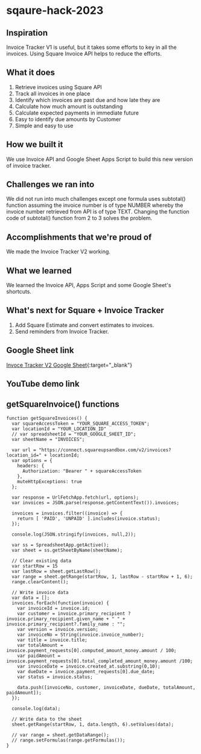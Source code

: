 # sqaure-hack-2023

## Inspiration

Invoice Tracker V1 is useful, but it takes some efforts to key in all the invoices.  Using Square Invoice API helps to reduce the efforts.


## What it does

1. Retrieve invoices using Square API
2. Track all invoices in one place
3. Identify which invoices are past due and how late they are
4. Calculate how much amount is outstanding
5. Calculate expected payments in immediate future
6. Easy to identify due amounts by Customer
7. Simple and easy to use


## How we built it

We use Invoice API and Google Sheet Apps Script to build this new version of invoice tracker.  


## Challenges we ran into

We did not run into much challenges except one formula uses subtotal() function assuming the invoice number is of type NUMBER whereby the invoice number retrieved from API is of type TEXT.  Changing the function code of subtotal() function from 2 to 3 solves the problem.


## Accomplishments that we're proud of

We made the Invoice Tracker V2 working.


## What we learned

We learned the Invoice API, Apps Script and some Google Sheet's shortcuts.


## What's next for Square + Invoice Tracker

1. Add Square Estimate and convert estimates to invoices.
2. Send reminders from Invoice Tracker.


## Google Sheet link

[Invoce Tracker V2 Google Sheet](https://docs.google.com/spreadsheets/d/1bYZGSWq5RLfOHqzw1tMutD0ZjtAWigRnao2rvYrR6Qk/edit?usp=share_link){:target="_blank"}


## YouTube demo link

[Demo link]: (https://youtu.be/33n5qY9YyVY)

## getSquareInvoice() functions

```
function getSquareInvoices() {
  var squareAccessToken = "YOUR_SQUARE_ACCESS_TOKEN";
  var locationId = "YOUR_LOCATION_ID"
  // var spreadsheetId = "YOUR_GOOGLE_SHEET_ID";
  var sheetName = "INVOICES";
  
  var url = "https://connect.squareupsandbox.com/v2/invoices?location_id=" + locationId;
  var options = {
    headers: {
      Authorization: "Bearer " + squareAccessToken
    },
    muteHttpExceptions: true
  };
  
  var response = UrlFetchApp.fetch(url, options);
  var invoices = JSON.parse(response.getContentText()).invoices;
  
  invoices = invoices.filter((invoice) => {
    return [ 'PAID', 'UNPAID' ].includes(invoice.status); 
  });

  console.log(JSON.stringify(invoices, null,2));

  var ss = SpreadsheetApp.getActive();
  var sheet = ss.getSheetByName(sheetName);
  
  // Clear existing data
  var startRow = 15
  var lastRow = sheet.getLastRow();
  var range = sheet.getRange(startRow, 1, lastRow - startRow + 1, 6);
  range.clearContent();

  // Write invoice data
  var data = [];
  invoices.forEach(function(invoice) {
    var invoiceId = invoice.id;
    var customer = invoice.primary_recipient ? invoice.primary_recipient.given_name + " " + invoice.primary_recipient?.family_name : "";
    var version = invoice.version;
    var invoiceNo = String(invoice.invoice_number);
    var title = invoice.title;
    var totalAmount = invoice.payment_requests[0].computed_amount_money.amount / 100;
    var paidAmount = invoice.payment_requests[0].total_completed_amount_money.amount /100;
    var invoiceDate = invoice.created_at.substring(0,10);
    var dueDate = invoice.payment_requests[0].due_date;
    var status = invoice.status;
    
    data.push([invoiceNo, customer, invoiceDate, dueDate, totalAmount, paidAmount]);
  });
  
  console.log(data);

  // Write data to the sheet
  sheet.getRange(startRow, 1, data.length, 6).setValues(data);

  // var range = sheet.getDataRange();
  // range.setFormulas(range.getFormulas());
}
```
